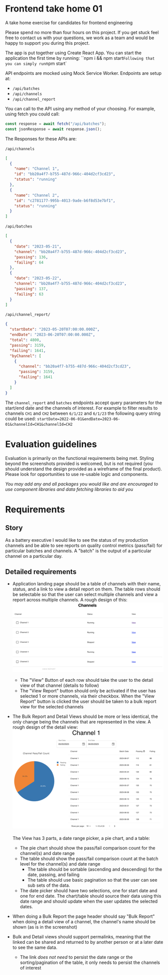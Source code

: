 # Frontend take home 01

A take home exercise for candidates for frontend engineering

Please spend no more than four hours on this project. If you get stuck feel free to contact us with
your questions, we work as a team and would be happy to support you during this project.

The app is put together using Create React App. You can start the application the first time by running:
``npm i && npm start`
Following that you can simply run `npm start`

API endpoints are mocked using Mock Service Worker. Endpoints are setup at:

- `/api/batches`
- `/api/channels`
- `/api/channel_report`

You can call to the API using any method of your choosing. For example,
using fetch you could call:

```javascript
const response = await fetch("/api/batches");
const jsonResponse = await response.json();
```

The Responses for these APIs are:

`/api/channels`

```json
[
  {
    "name": "Channel 1",
    "id": "bb20a4f7-b755-487d-966c-404d2cf3cd23",
    "status": "running"
  },
  {
    "name": "Channel 2",
    "id": "c2781177-995b-4013-9ade-b6f8d53e7bf1",
    "status": "running"
  }
]
```

`/api/batches`

```json
[
  {
    "date": "2023-05-21",
    "channel": "bb20a4f7-b755-487d-966c-404d2cf3cd23",
    "passing": 136,
    "failing": 64
  },
  {
    "date": "2023-05-22",
    "channel": "bb20a4f7-b755-487d-966c-404d2cf3cd23",
    "passing": 137,
    "failing": 63
  }
]
```

`/api/channel_report/`

```json
{
  "startDate": "2023-05-20T07:00:00.000Z",
  "endDate": "2023-06-20T07:00:00.000Z",
  "total": 4800,
  "passing": 3159,
  "failing": 1641,
  "byChannel": [
    {
      "channel": "bb20a4f7-b755-487d-966c-404d2cf3cd23",
      "passing": 3159,
      "failing": 1641
    }
  ]
}
```

The `channel_report` and `batches` endpoints accept query parameters for the start/end date
and the channels of interest. For example to filter results to channels `CH1` and `CH2` between
`6/1/22` and `6/1/23` the following query string could be used:
`startDate=2022-06-01&endDate=2023-06-01&channelId=CH1&channelId=CH2`

# Evaluation guidelines

Evaluation is primarily on the functional requirements being met.
Styling beyond the screenshots provided is welcomed, but is not required (you should understand
the design provided as a wireframe of the final product).
Please look for opportunities to use re-usable logic and components.

_You may add any and all packages you would like and are encouraged to use component
libraries and data fetching libraries to aid you_

# Requirements

## Story

As a battery executive I would like to see the status of my production channels and be
able to see reports on quality control metrics (pass/fail) for particular batches and channels.
A "batch" is the output of a particular channel on a particular day.

## Detailed requirements

- Application landing page should be a table of channels with their name, status, and a link to view
  a detail report on them. The table rows should be selectable so that the user can select multiple channels
  and view a report across multiple channels. A rough design of this:
  ![image](./design/landing.png)

  - The "View" Button of each row should take the user to the detail view of that channel (details to follow)
  - The "View Report" button should only be activated if the user has selected 1 or more channels, via
    their checkbox. When the "View Report" button is clicked the user should be taken to a bulk report
    view for the selected channels

- The Bulk Report and Detail Views should be more or less identical, the only change
  being the channels that are represented in the view. A rough design of the detail view:
  ![image](./design/channel_detail.png)

  The View has 3 parts, a date range picker, a pie chart, and a table:

  - The pie chart should show the pass/fail comparison count for the channel(s) and date range
  - The table should show the pass/fail comparison count at the batch level for the channel(s) and date range
    - The table should be sortable (ascending and descending) for the date, passing, and failing
    - The table should use basic pagination so that the user can see sub sets of the data.
  - The date picker should have two selections, one for start date and one for end date. The chart/table should
    source their data using this date range and should update when the user updates the selected dates.

- When doing a Bulk Report the page header should say "Bulk Report" when doing a detail view of a channel,
  the channel's name should be shown (as is in the screenshot)

- Bulk and Detail views should support permalinks, meaning that the linked can be shared and returned to
  by another person or at a later date to see the same data.
  - The link _does not need_ to persist the date range or the sorting/pagination of the table, it only
    needs to persist the channels of interest
